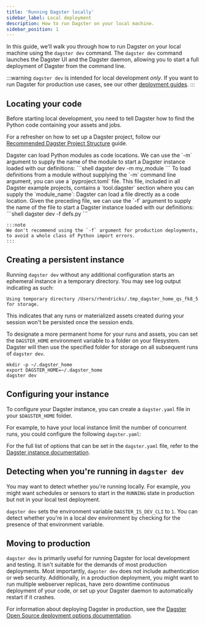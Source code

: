 ```yaml
---
title: 'Running Dagster locally'
sidebar_label: Local deployment
description: How to run Dagster on your local machine.
sidebar_position: 1
---
```


In this guide, we'll walk you through how to run Dagster on your local machine using the `dagster dev` command. The `dagster dev` command launches the Dagster UI and the Dagster daemon, allowing you to start a full deployment of Dagster from the command line.

:::warning
`dagster dev` is intended for local development _only_. If you want to run Dagster for production use cases, see our other [deployment guides](/guides/deploy/deployment-options/index.md).
:::

## Locating your code

Before starting local development, you need to tell Dagster how to find the Python code containing your assets and jobs.

For a refresher on how to set up a Dagster project, follow our [Recommended Dagster Project Structure](/guides/build/projects/structuring-your-dagster-project) guide.

<Tabs>
  <TabItem value="module" label="From a module">
    Dagster can load Python modules as code locations.
    <CodeExample path="docs_snippets/docs_snippets/guides/tbd/definitions.py" language="python" title="my_module/__init__.py" />
    We can use the `-m` argument to supply the name of the module to start a Dagster instance loaded with our definitions:
    ```shell
    dagster dev -m my_module
    ```

  </TabItem>
  <TabItem value="without-args" label="Without command line arguments">
    To load definitions from a module without supplying the `-m` command line argument, you can use a `pyproject.toml` file. This file, included in all Dagster example projects, contains a `tool.dagster` section where you can supply the `module_name`:
    <CodeExample path="docs_snippets/docs_snippets/guides/tbd/pyproject.toml" language="toml" title="pyproject.toml" />

  </TabItem>
  <TabItem value="file" label="From a file">
    Dagster can load a file directly as a code location.
    <CodeExample path="docs_snippets/docs_snippets/guides/tbd/definitions.py" language="python" title="definitions.py" />
    Given the preceding file, we can use the `-f` argument to supply the name of the file to start a Dagster instance loaded with our definitions:
    ```shell
    dagster dev -f defs.py
    ```

    :::note
    We don't recommend using the `-f` argument for production deployments, to avoid a whole class of Python import errors.
    :::

  </TabItem>
</Tabs>

## Creating a persistent instance

Running `dagster dev` without any additional configuration starts an ephemeral instance in a temporary directory. You may see log output indicating as such:

```shell
Using temporary directory /Users/rhendricks/.tmp_dagster_home_qs_fk8_5 for storage.
```

This indicates that any runs or materialized assets created during your session won't be persisted once the session ends.

To designate a more permanent home for your runs and assets, you can set the `DAGSTER_HOME` environment variable to a folder on your filesystem. Dagster will then use the specified folder for storage on all subsequent runs of `dagster dev`.

```shell
mkdir -p ~/.dagster_home
export DAGSTER_HOME=~/.dagster_home
dagster dev
```

## Configuring your instance

To configure your Dagster instance, you can create a `dagster.yaml` file in your `$DAGSTER_HOME` folder.

For example, to have your local instance limit the number of concurrent runs, you could configure the following `dagster.yaml`:

<CodeExample path="docs_snippets/docs_snippets/guides/tbd/dagster.yaml" language="yaml" title="~/.dagster_home/dagster.yaml" />

For the full list of options that can be set in the `dagster.yaml` file, refer to the [Dagster instance documentation](/guides/deploy/dagster-instance-configuration).

## Detecting when you're running in `dagster dev`

You may want to detect whether you're running locally. For example, you might want schedules or sensors to start in the `RUNNING` state in production but not in your local test deployment.

`dagster dev` sets the environment variable `DAGSTER_IS_DEV_CLI` to `1`. You can detect whether you're in a local dev environment by checking for the presence of that environment variable.

## Moving to production

`dagster dev` is primarily useful for running Dagster for local development and testing. It isn't suitable for the demands of most production deployments. Most importantly, `dagster dev` does not include authentication or web security. Additionally, in a production deployment, you might want to run multiple webserver replicas, have zero downtime continuous deployment of your code, or set up your Dagster daemon to automatically restart if it crashes.

For information about deploying Dagster in production, see the [Dagster Open Source deployment options documentation](/guides/deploy/deployment-options/).
